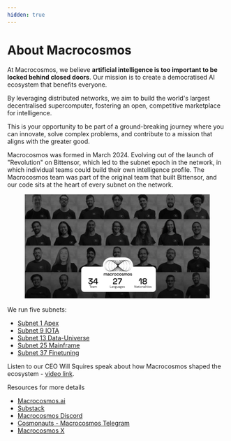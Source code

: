 ```yaml
---
hidden: true
---
```


# About Macrocosmos

At Macrocosmos, we believe **artificial intelligence is too important to be locked behind closed doors**. Our mission is to create a democratised AI ecosystem that benefits everyone.

By leveraging distributed networks, we aim to build the world's largest decentralised supercomputer, fostering an open, competitive marketplace for intelligence.

This is your opportunity to be part of a ground-breaking journey where you can innovate, solve complex problems, and contribute to a mission that aligns with the greater good.

Macrocosmos was formed in March 2024. Evolving out of the launch of "Revolution" on Bittensor, which led to the subnet epoch in the network, in which individual teams could build their own intelligence profile. The Macrocosmos team was part of the original team that built Bittensor, and our code sits at the heart of every subnet on the network.

<figure><img src=".gitbook/assets/Screenshot 2025-03-07 at 11.28.14.png" alt=""><figcaption></figcaption></figure>

We run five subnets:

* [Subnet 1 Apex](subnets/subnet-1-apex/)
* [Subnet 9 IOTA](subnets/subnet-9-iota/)
* [Subnet 13 Data-Universe](subnets/subnet-13-data-universe/)
* [Subnet 25 Mainframe](subnets/subnet-25-mainframe/)
* [Subnet 37 Finetuning](subnet-37-finetuning/)

Listen to our CEO Will Squires speak about how Macrocosmos shaped the ecosystem - [video link](https://x.com/MacrocosmosAI/status/1889046770233364873).

Resources for more details

* [Macrocosmos.ai](https://www.macrocosmos.ai/)
* [Substack](https://macrocosmosai.substack.com/)
* [Macrocosmos Discord](https://discord.com/channels/1238450997848707082)
* [Cosmonauts - Macrocosmos Telegram](https://t.me/macrocosmosai)
* [Macrocosmos X](https://x.com/MacrocosmosAI)

